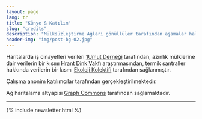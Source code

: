 ```yaml
---
layout: page
lang: tr
title: "Künye & Katılım"
slug: "credits"
description: "Mülksüzleştirme Ağları gönüllüler tarafından aşamalar halinde yürütülmektedir ve katılıma açıktır"
header-img: "img/post-bg-02.jpg"
---
```


Haritalarda iş cinayetleri verileri [1Umut Derneği](http://www.birumut.org/) tarafından, azınlık mülklerine dair verilerin bir kısmı [Hrant Dink Vakfı](http://www.hrantdink.org/) araştırmasından, termik santraller hakkında verilerin bir kısmı [Ekoloji Kolektifi](http://iklimadaleti.org) tarafından sağlanmıştır.

Çalışma anonim katılımcılar tarafından gerçekleştirilmektedir.

Ağ haritalama altyapısı <a href="http://graphcommons.com" target="_blank">Graph Commons</a> tarafından sağlamaktadır.

<hr>

{% include newsletter.html %}
